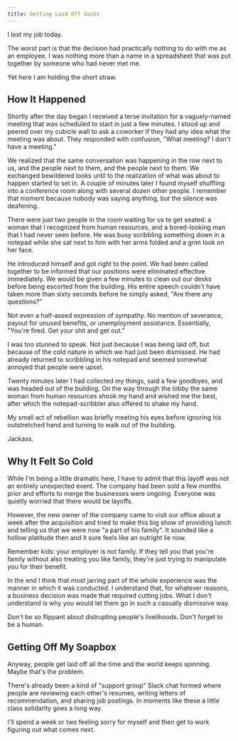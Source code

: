 ```yaml
---
title: Getting Laid Off Sucks
---
```


I lost my job today.

The worst part is that the decision had practically nothing to do with me as an employee. I was nothing more than a name in a spreadsheet that was put together by someone who had never met me.

Yet here I am holding the short straw.

## How It Happened

Shortly after the day began I received a terse invitation for a vaguely-named meeting that was scheduled to start in just a few minutes. I stood up and peered over my cubicle wall to ask a coworker if they had any idea what the meeting was about. They responded with confusion, "What meeting? I don't have a meeting."

We realized that the same conversation was happening in the row next to us, and the people next to them, and the people next to them. We exchanged bewildered looks until to the realization of what was about to happen started to set in. A couple of minutes later I found myself shuffling into a conference room along with several dozen other people. I remember that moment because nobody was saying anything, but the silence was deafening.

There were just two people in the room waiting for us to get seated: a woman that I recognized from human resources, and a bored-looking man that I had never seen before. He was busy scribbling something down in a notepad while she sat next to him with her arms folded and a grim look on her face.

He introduced himself and got right to the point. We had been called together to be informed that our positions were eliminated effective immediately. We would be given a few minutes to clean out our desks before being escorted from the building. His entire speech couldn't have taken more than sixty seconds before he simply asked, "Are there any questions?"

Not even a half-assed expression of sympathy. No mention of severance, payout for unused benefits, or unemployment assistance. Essentially, "You're fired. Get your shit and get out."

I was too stunned to speak. Not just because I was being laid off, but because of the cold nature in which we had just been dismissed. He had already returned to scribbling in his notepad and seemed somewhat annoyed that people were upset.

Twenty minutes later I had collected my things, said a few goodbyes, and was headed out of the building. On the way through the lobby the same woman from human resources shook my hand and wished me the best, after which the notepad-scribbler also offered to shake my hand.

My small act of rebellion was briefly meeting his eyes before ignoring his outstretched hand and turning to walk out of the building.

Jackass.

## Why It Felt So Cold

While I'm being a little dramatic here, I have to admit that this layoff was not an entirely unexpected event. The company had been sold a few months prior and efforts to merge the businesses were ongoing. Everyone was quietly worried that there would be layoffs.

However, the new owner of the company came to visit our office about a week after the acquisition and tried to make this big show of providing lunch and telling us that we were now "a part of his family". It sounded like a hollow platitude then and it sure feels like an outright lie now.

Remember kids: your employer is not family. If they tell you that you're family without also treating you like family, they're just trying to manipulate you for their benefit.

In the end I think that most jarring part of the whole experience was the manner in which it was conducted. I understand that, for whatever reasons, a business decision was made that required cutting jobs. What I don't understand is why you would let them go in such a casually dismissive way.

Don't be so flippant about distrupting people's livelihoods. Don't forget to be a human.

## Getting Off My Soapbox

Anyway, people get laid off all the time and the world keeps spinning. Maybe that's the problem.

There's already been a kind of "support group" Slack chat formed where people are reviewing each other's resumes, writing letters of recommendation, and sharing job postings. In moments like these a little class solidarity goes a long way.

I'll spend a week or two feeling sorry for myself and then get to work figuring out what comes next.

